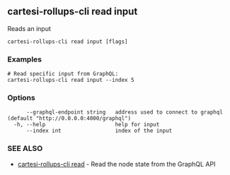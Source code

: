 ## cartesi-rollups-cli read input

Reads an input

```
cartesi-rollups-cli read input [flags]
```

### Examples

```
# Read specific input from GraphQL:
cartesi-rollups-cli read input --index 5
```

### Options

```
      --graphql-endpoint string   address used to connect to graphql (default "http://0.0.0.0:4000/graphql")
  -h, --help                      help for input
      --index int                 index of the input
```

### SEE ALSO

* [cartesi-rollups-cli read](cartesi-rollups-cli_read.md)	 - Read the node state from the GraphQL API

